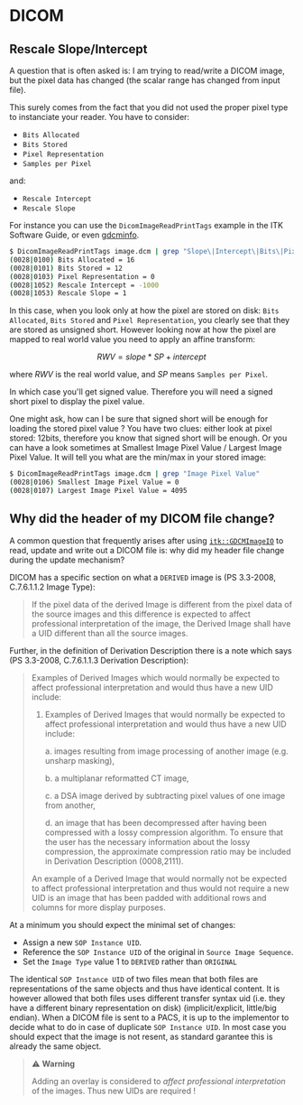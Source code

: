 # DICOM

## Rescale Slope/Intercept

A question that is often asked is: I am trying to read/write a DICOM image,
but the pixel data has changed (the scalar range has changed from input file).

This surely comes from the fact that you did not used the proper
pixel type to instanciate your reader. You have to consider:

- `Bits Allocated`
- `Bits Stored`
- `Pixel Representation`
- `Samples per Pixel`

and:

- `Rescale Intercept`
- `Rescale Slope`

For instance you can use the `DicomImageReadPrintTags` example in the
ITK Software Guide, or even [gdcminfo](https://manpages.ubuntu.com/manpages/jammy/man1/gdcminfo.1.html).

```bash
$ DicomImageReadPrintTags image.dcm | grep "Slope\|Intercept\|Bits\|Pixel Rep"
(0028|0100) Bits Allocated = 16
(0028|0101) Bits Stored = 12
(0028|0103) Pixel Representation = 0
(0028|1052) Rescale Intercept = -1000
(0028|1053) Rescale Slope = 1
```

In this case, when you look only at how the pixel are stored on disk:
`Bits Allocated`, `Bits Stored` and `Pixel Representation`, you clearly
see that they are stored as unsigned short. However looking now at how
the pixel are mapped to real world value you need to apply an affine
transform:

$$RWV = slope * SP + intercept$$

where $RWV$ is the real world value, and $SP$ means `Samples per Pixel`.

In which case you'll get signed value. Therefore you will need a signed
short pixel to display the pixel value.

One might ask, how can I be sure that signed short will be enough for
loading the stored pixel value ? You have two clues: either look at
pixel stored: 12bits, therefore you know that signed short will be
enough. Or you can have a look sometimes at Smallest Image Pixel Value /
Largest Image Pixel Value. It will tell you what are the min/max in your
stored image:

```bash
$ DicomImageReadPrintTags image.dcm | grep "Image Pixel Value"
(0028|0106) Smallest Image Pixel Value = 0
(0028|0107) Largest Image Pixel Value = 4095
```

## Why did the header of my DICOM file change?

A common question that frequently arises after using
[`itk::GDCMImageIO`](https://itk.org/Doxygen/html/classitk_1_1GDCMImageIO.html)
to read, update and write out a DICOM file is: why did my header file
change during the update mechanism?

DICOM has a specific section on what a `DERIVED` image is (PS
3.3-2008, C.7.6.1.1.2 Image Type):

> If the pixel data of the derived Image is different from the pixel
> data of the source images and this difference is expected to affect
> professional interpretation of the image, the Derived Image shall have
> a UID different than all the source images.

Further, in the definition of Derivation Description there is a note
which says (PS 3.3-2008, C.7.6.1.1.3 Derivation Description):

> Examples of Derived Images which would normally be expected to affect
> professional interpretation and would thus have a new UID include:
>
> 1. Examples of Derived Images that would normally be expected to
>    affect professional interpretation and would thus have a new UID
>    include:
>
>    a. images resulting from image processing of another image (e.g. unsharp
>       masking),
>
>    b. a multiplanar reformatted CT image,
>
>    c. a DSA image derived by subtracting pixel values of one image from
>       another,
>
>    d. an image that has been decompressed after having been compressed with
>       a lossy compression algorithm. To ensure that the user has the
>       necessary information about the lossy compression, the approximate
>       compression ratio may be included in Derivation Description
>       (0008,2111).
>
> An example of a Derived Image that would normally not be expected to affect
> professional interpretation and thus would not require a new UID is an image
> that has been padded with additional rows and columns for more display
> purposes.

At a minimum you should expect the minimal set of changes:

- Assign a new `SOP Instance UID`.
- Reference the `SOP Instance UID` of the original in
 `Source Image Sequence`.
- Set the `Image Type` value 1 to `DERIVED` rather than `ORIGINAL`

The identical `SOP Instance UID` of two files mean that both files are
representations of the same objects and thus have identical content. It
is however allowed that both files uses different transfer syntax uid
(i.e. they have a different binary representation on disk)
(implicit/explicit, little/big endian). When a DICOM file is sent to a
PACS, it is up to the implementor to decide what to do in case of
duplicate `SOP Instance UID`. In most case you should expect that the
image is not resent, as standard garantee this is already the same
object.

> ⚠️ **Warning**
>
> Adding an overlay is considered to *affect professional
> interpretation* of the images. Thus new UIDs are required !
